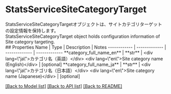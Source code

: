 # StatsServiceSiteCategoryTarget

<div lang=\"ja\">StatsServiceSiteCategoryTargetオブジェクトは、サイトカテゴリターゲットの設定情報を保持します。</div> <div lang=\"en\">StatsServiceSiteCategoryTarget object holds configuration information of Site category targeting.</div> 
## Properties
Name | Type | Description | Notes
------------ | ------------- | ------------- | -------------
**category_full_name_en** | **str** | &lt;div lang&#x3D;\&quot;ja\&quot;&gt;カテゴリ名（英語）&lt;/div&gt; &lt;div lang&#x3D;\&quot;en\&quot;&gt;Site category name (English)&lt;/div&gt;  | [optional] 
**category_full_name_ja** | **str** | &lt;div lang&#x3D;\&quot;ja\&quot;&gt;カテゴリ名（日本語）&lt;/div&gt; &lt;div lang&#x3D;\&quot;en\&quot;&gt;Site category name (Japanese)&lt;/div&gt;  | [optional] 

[[Back to Model list]](../README.md#documentation-for-models) [[Back to API list]](../README.md#documentation-for-api-endpoints) [[Back to README]](../README.md)


